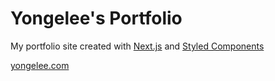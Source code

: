 # Yongelee's Portfolio

My portfolio site created with [Next.js](https://nextjs.org/) and [Styled Components](https://www.styled-components.com/)

[yongelee.com](https://yongelee.com)
